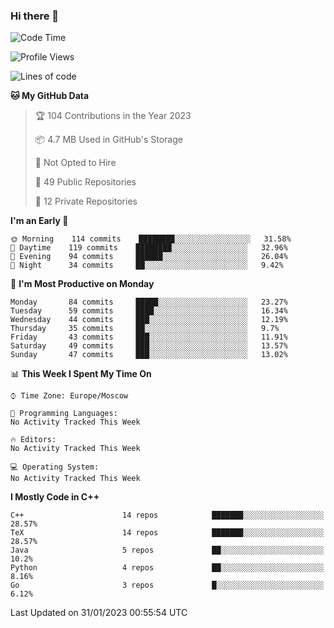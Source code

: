 ### Hi there 👋

<!--
**SemenMartynov/SemenMartynov** is a ✨ _special_ ✨ repository because its `README.md` (this file) appears on your GitHub profile.

Here are some ideas to get you started:

- 🔭 I’m currently working on ...
- 🌱 I’m currently learning ...
- 👯 I’m looking to collaborate on ...
- 🤔 I’m looking for help with ...
- 💬 Ask me about ...
- 📫 How to reach me: ...
- 😄 Pronouns: ...
- ⚡ Fun fact: ...
-->

<!--START_SECTION:waka-->
![Code Time](http://img.shields.io/badge/Code%20Time-0%20secs-blue)

![Profile Views](http://img.shields.io/badge/Profile%20Views-1-blue)

![Lines of code](https://img.shields.io/badge/From%20Hello%20World%20I%27ve%20Written-3%20Million%20lines%20of%20code-blue)

**🐱 My GitHub Data** 

> 🏆 104 Contributions in the Year 2023
 > 
> 📦 4.7 MB Used in GitHub's Storage 
 > 
> 🚫 Not Opted to Hire
 > 
> 📜 49 Public Repositories 
 > 
> 🔑 12 Private Repositories  
 > 
**I'm an Early 🐤** 

```text
🌞 Morning    114 commits    ████████░░░░░░░░░░░░░░░░░   31.58% 
🌆 Daytime    119 commits    ████████░░░░░░░░░░░░░░░░░   32.96% 
🌃 Evening    94 commits     ██████░░░░░░░░░░░░░░░░░░░   26.04% 
🌙 Night      34 commits     ██░░░░░░░░░░░░░░░░░░░░░░░   9.42%

```
📅 **I'm Most Productive on Monday** 

```text
Monday       84 commits     █████░░░░░░░░░░░░░░░░░░░░   23.27% 
Tuesday      59 commits     ████░░░░░░░░░░░░░░░░░░░░░   16.34% 
Wednesday    44 commits     ███░░░░░░░░░░░░░░░░░░░░░░   12.19% 
Thursday     35 commits     ██░░░░░░░░░░░░░░░░░░░░░░░   9.7% 
Friday       43 commits     ███░░░░░░░░░░░░░░░░░░░░░░   11.91% 
Saturday     49 commits     ███░░░░░░░░░░░░░░░░░░░░░░   13.57% 
Sunday       47 commits     ███░░░░░░░░░░░░░░░░░░░░░░   13.02%

```


📊 **This Week I Spent My Time On** 

```text
⌚︎ Time Zone: Europe/Moscow

💬 Programming Languages: 
No Activity Tracked This Week

🔥 Editors: 
No Activity Tracked This Week

💻 Operating System: 
No Activity Tracked This Week

```

**I Mostly Code in C++** 

```text
C++                      14 repos            ███████░░░░░░░░░░░░░░░░░░   28.57% 
TeX                      14 repos            ███████░░░░░░░░░░░░░░░░░░   28.57% 
Java                     5 repos             ██░░░░░░░░░░░░░░░░░░░░░░░   10.2% 
Python                   4 repos             ██░░░░░░░░░░░░░░░░░░░░░░░   8.16% 
Go                       3 repos             █░░░░░░░░░░░░░░░░░░░░░░░░   6.12%

```



 Last Updated on 31/01/2023 00:55:54 UTC
<!--END_SECTION:waka-->